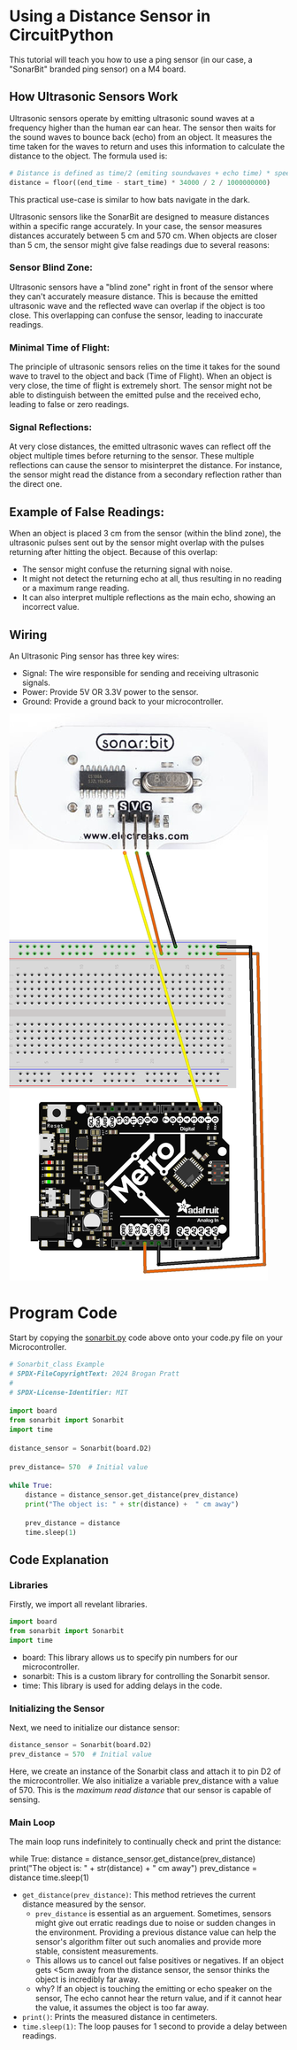 # Using a Distance Sensor in CircuitPython

This tutorial will teach you how to use a ping sensor (in our case, a "SonarBit" branded ping sensor) on a M4 board. 

## How Ultrasonic Sensors Work

Ultrasonic sensors operate by emitting ultrasonic sound waves at a frequency higher than the human ear can hear. The sensor then waits for the sound waves to bounce back (echo) from an object. It measures the time taken for the waves to return and uses this information to calculate the distance to the object. The formula used is:

```python
# Distance is defined as time/2 (emiting soundwaves + echo time) * speed of sound (34000 cm/s)
distance = floor((end_time - start_time) * 34000 / 2 / 1000000000)
```

This practical use-case is similar to how bats navigate in the dark.

Ultrasonic sensors like the SonarBit are designed to measure distances within a specific range accurately. In your case, the sensor measures distances accurately between 5 cm and 570 cm. When objects are closer than 5 cm, the sensor might give false readings due to several reasons:

### Sensor Blind Zone:
Ultrasonic sensors have a "blind zone" right in front of the sensor where they can't accurately measure distance. This is because the emitted ultrasonic wave and the reflected wave can overlap if the object is too close. This overlapping can confuse the sensor, leading to inaccurate readings.

### Minimal Time of Flight:
The principle of ultrasonic sensors relies on the time it takes for the sound wave to travel to the object and back (Time of Flight). When an object is very close, the time of flight is extremely short. The sensor might not be able to distinguish between the emitted pulse and the received echo, leading to false or zero readings.

### Signal Reflections:
At very close distances, the emitted ultrasonic waves can reflect off the object multiple times before returning to the sensor. These multiple reflections can cause the sensor to misinterpret the distance. For instance, the sensor might read the distance from a secondary reflection rather than the direct one.

## Example of False Readings:

When an object is placed 3 cm from the sensor (within the blind zone), the ultrasonic pulses sent out by the sensor might overlap with the pulses returning after hitting the object. Because of this overlap:

* The sensor might confuse the returning signal with noise.
* It might not detect the returning echo at all, thus resulting in no reading or a maximum range reading.
* It can also interpret multiple reflections as the main echo, showing an incorrect value.

## Wiring
An Ultrasonic Ping sensor has three key wires:

* Signal: The wire responsible for sending and receiving ultrasonic signals.
* Power: Provide 5V OR 3.3V power to the sensor.
* Ground: Provide a ground back to your microcontroller.

![ping_wiring](ping_sensor_wiring.png)

# Program Code
Start by copying the [sonarbit.py](sonarbit_example.py) code above onto your code.py file on your Microcontroller. 

```python
# Sonarbit_class Example
# SPDX-FileCopyrightText: 2024 Brogan Pratt
#
# SPDX-License-Identifier: MIT

import board
from sonarbit import Sonarbit
import time

distance_sensor = Sonarbit(board.D2)

prev_distance= 570  # Initial value

while True:
    distance = distance_sensor.get_distance(prev_distance)
    print("The object is: " + str(distance) +  " cm away")

    prev_distance = distance
    time.sleep(1)

```

## Code Explanation


### Libraries
Firstly, we import all revelant libraries. 

```python
import board
from sonarbit import Sonarbit
import time
```

* board: This library allows us to specify pin numbers for our microcontroller.
* sonarbit: This is a custom library for controlling the Sonarbit sensor.
* time: This library is used for adding delays in the code.

### Initializing the Sensor

Next, we need to initialize our distance sensor:
```python
distance_sensor = Sonarbit(board.D2)
prev_distance = 570  # Initial value
```
Here, we create an instance of the Sonarbit class and attach it to pin D2 of the microcontroller. We also initialize a variable prev_distance with a value of 570. This is the *maximum read distance* that our sensor is capable of sensing. 

### Main Loop

The main loop runs indefinitely to continually check and print the distance:

while True:
    distance = distance_sensor.get_distance(prev_distance)
    print("The object is: " + str(distance) + " cm away")
    prev_distance = distance
    time.sleep(1)

* `get_distance(prev_distance)`: This method retrieves the current distance measured by the sensor. 
    * `prev_distance` is essential as an arguement. Sometimes, sensors might give out erratic readings due to noise or sudden changes in the environment. Providing a previous distance value can help the sensor's algorithm filter out such anomalies and provide more stable, consistent measurements.
    * This allows us to cancel out false positives or negatives. If an object gets <5cm away from the distance sensor, the sensor thinks the object is incredibly far away. 
    * why? If an object is touching the emitting or echo speaker on the sensor, The echo cannot hear the return value, and if it cannot hear the value, it assumes the object is too far away. 
* `print()`: Prints the measured distance in centimeters.
* `time.sleep(1)`: The loop pauses for 1 second to provide a delay between readings.
